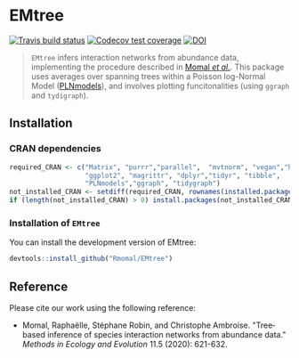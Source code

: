 
<!-- README.md is generated from README.Rmd. Please edit that file -->
EMtree
======

[![Travis build status](https://travis-ci.org/Rmomal/EMtree.svg?branch=master)](https://travis-ci.org/Rmomal/EMtree) [![Codecov test coverage](https://codecov.io/gh/Rmomal/EMtree/branch/master/graph/badge.svg)](https://codecov.io/gh/Rmomal/EMtree?branch=master) [![DOI](https://zenodo.org/badge/166967948.svg)](https://zenodo.org/badge/latestdoi/166967948)

> `EMtree` infers interaction networks from abundance data, implementing the procedure described in [Momal *et al.*](https://besjournals.onlinelibrary.wiley.com/doi/abs/10.1111/2041-210X.13380). This package uses averages over spanning trees within a Poisson log-Normal Model ([PLNmodels](https://github.com/jchiquet/PLNmodels%3E)), and involves plotting funcitonalities (using `ggraph` and `tydigraph`).

Installation
------------

### CRAN dependencies

``` r
required_CRAN <- c("Matrix", "purrr","parallel",  "mvtnorm", "vegan","huge",
                   "ggplot2", "magrittr", "dplyr","tidyr", "tibble",
                   "PLNmodels","ggraph", "tidygraph")
not_installed_CRAN <- setdiff(required_CRAN, rownames(installed.packages()))
if (length(not_installed_CRAN) > 0) install.packages(not_installed_CRAN)
```

### Installation of `EMtree`

You can install the development version of EMtree:

``` r
devtools::install_github("Rmomal/EMtree")
```

Reference
---------

Please cite our work using the following reference:

-   Momal, Raphaëlle, Stéphane Robin, and Christophe Ambroise. "Tree‐based inference of species interaction networks from abundance data." *Methods in Ecology and Evolution* 11.5 (2020): 621-632.
